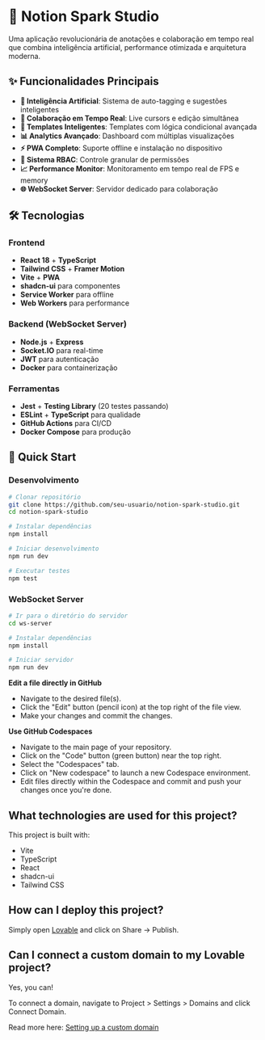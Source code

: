 # 🚀 Notion Spark Studio

Uma aplicação revolucionária de anotações e colaboração em tempo real que combina inteligência artificial, performance otimizada e arquitetura moderna.

## ✨ Funcionalidades Principais

- **🤖 Inteligência Artificial**: Sistema de auto-tagging e sugestões inteligentes
- **👥 Colaboração em Tempo Real**: Live cursors e edição simultânea
- **🎨 Templates Inteligentes**: Templates com lógica condicional avançada
- **📊 Analytics Avançado**: Dashboard com múltiplas visualizações
- **⚡ PWA Completo**: Suporte offline e instalação no dispositivo
- **🔐 Sistema RBAC**: Controle granular de permissões
- **📈 Performance Monitor**: Monitoramento em tempo real de FPS e memory
- **🌐 WebSocket Server**: Servidor dedicado para colaboração

## 🛠️ Tecnologias

### Frontend
- **React 18** + **TypeScript**
- **Tailwind CSS** + **Framer Motion**
- **Vite** + **PWA**
- **shadcn-ui** para componentes
- **Service Worker** para offline
- **Web Workers** para performance

### Backend (WebSocket Server)
- **Node.js** + **Express**
- **Socket.IO** para real-time
- **JWT** para autenticação
- **Docker** para containerização

### Ferramentas
- **Jest** + **Testing Library** (20 testes passando)
- **ESLint** + **TypeScript** para qualidade
- **GitHub Actions** para CI/CD
- **Docker Compose** para produção

## 🚀 Quick Start

### Desenvolvimento

```bash
# Clonar repositório
git clone https://github.com/seu-usuario/notion-spark-studio.git
cd notion-spark-studio

# Instalar dependências
npm install

# Iniciar desenvolvimento
npm run dev

# Executar testes
npm test
```

### WebSocket Server

```bash
# Ir para o diretório do servidor
cd ws-server

# Instalar dependências
npm install

# Iniciar servidor
npm run dev
```

**Edit a file directly in GitHub**

- Navigate to the desired file(s).
- Click the "Edit" button (pencil icon) at the top right of the file view.
- Make your changes and commit the changes.

**Use GitHub Codespaces**

- Navigate to the main page of your repository.
- Click on the "Code" button (green button) near the top right.
- Select the "Codespaces" tab.
- Click on "New codespace" to launch a new Codespace environment.
- Edit files directly within the Codespace and commit and push your changes once you're done.

## What technologies are used for this project?

This project is built with:

- Vite
- TypeScript
- React
- shadcn-ui
- Tailwind CSS

## How can I deploy this project?

Simply open [Lovable](https://lovable.dev/projects/108aa64f-692f-4e36-9812-0e2173b8db97) and click on Share -> Publish.

## Can I connect a custom domain to my Lovable project?

Yes, you can!

To connect a domain, navigate to Project > Settings > Domains and click Connect Domain.

Read more here: [Setting up a custom domain](https://docs.lovable.dev/tips-tricks/custom-domain#step-by-step-guide)
